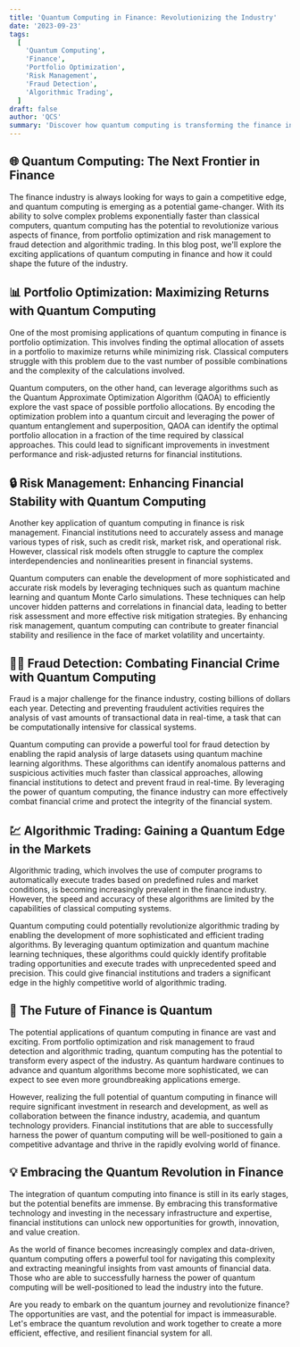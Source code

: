 ```yaml
---
title: 'Quantum Computing in Finance: Revolutionizing the Industry'
date: '2023-09-23'
tags:
  [
    'Quantum Computing',
    'Finance',
    'Portfolio Optimization',
    'Risk Management',
    'Fraud Detection',
    'Algorithmic Trading',
  ]
draft: false
author: 'QCS'
summary: 'Discover how quantum computing is transforming the finance industry, from portfolio optimization and risk management to fraud detection and algorithmic trading. Learn about the potential applications and benefits of this cutting-edge technology in the world of finance.'
---
```


## 🌐 Quantum Computing: The Next Frontier in Finance

The finance industry is always looking for ways to gain a competitive edge, and quantum computing is emerging as a potential game-changer. With its ability to solve complex problems exponentially faster than classical computers, quantum computing has the potential to revolutionize various aspects of finance, from portfolio optimization and risk management to fraud detection and algorithmic trading. In this blog post, we'll explore the exciting applications of quantum computing in finance and how it could shape the future of the industry.

## 📊 Portfolio Optimization: Maximizing Returns with Quantum Computing

One of the most promising applications of quantum computing in finance is portfolio optimization. This involves finding the optimal allocation of assets in a portfolio to maximize returns while minimizing risk. Classical computers struggle with this problem due to the vast number of possible combinations and the complexity of the calculations involved.

Quantum computers, on the other hand, can leverage algorithms such as the Quantum Approximate Optimization Algorithm (QAOA) to efficiently explore the vast space of possible portfolio allocations. By encoding the optimization problem into a quantum circuit and leveraging the power of quantum entanglement and superposition, QAOA can identify the optimal portfolio allocation in a fraction of the time required by classical approaches. This could lead to significant improvements in investment performance and risk-adjusted returns for financial institutions.

## 🔒 Risk Management: Enhancing Financial Stability with Quantum Computing

Another key application of quantum computing in finance is risk management. Financial institutions need to accurately assess and manage various types of risk, such as credit risk, market risk, and operational risk. However, classical risk models often struggle to capture the complex interdependencies and nonlinearities present in financial systems.

Quantum computers can enable the development of more sophisticated and accurate risk models by leveraging techniques such as quantum machine learning and quantum Monte Carlo simulations. These techniques can help uncover hidden patterns and correlations in financial data, leading to better risk assessment and more effective risk mitigation strategies. By enhancing risk management, quantum computing can contribute to greater financial stability and resilience in the face of market volatility and uncertainty.

## 🕵️‍♂️ Fraud Detection: Combating Financial Crime with Quantum Computing

Fraud is a major challenge for the finance industry, costing billions of dollars each year. Detecting and preventing fraudulent activities requires the analysis of vast amounts of transactional data in real-time, a task that can be computationally intensive for classical systems.

Quantum computing can provide a powerful tool for fraud detection by enabling the rapid analysis of large datasets using quantum machine learning algorithms. These algorithms can identify anomalous patterns and suspicious activities much faster than classical approaches, allowing financial institutions to detect and prevent fraud in real-time. By leveraging the power of quantum computing, the finance industry can more effectively combat financial crime and protect the integrity of the financial system.

## 💹 Algorithmic Trading: Gaining a Quantum Edge in the Markets

Algorithmic trading, which involves the use of computer programs to automatically execute trades based on predefined rules and market conditions, is becoming increasingly prevalent in the finance industry. However, the speed and accuracy of these algorithms are limited by the capabilities of classical computing systems.

Quantum computing could potentially revolutionize algorithmic trading by enabling the development of more sophisticated and efficient trading algorithms. By leveraging quantum optimization and quantum machine learning techniques, these algorithms could quickly identify profitable trading opportunities and execute trades with unprecedented speed and precision. This could give financial institutions and traders a significant edge in the highly competitive world of algorithmic trading.

## 🚀 The Future of Finance is Quantum

The potential applications of quantum computing in finance are vast and exciting. From portfolio optimization and risk management to fraud detection and algorithmic trading, quantum computing has the potential to transform every aspect of the industry. As quantum hardware continues to advance and quantum algorithms become more sophisticated, we can expect to see even more groundbreaking applications emerge.

However, realizing the full potential of quantum computing in finance will require significant investment in research and development, as well as collaboration between the finance industry, academia, and quantum technology providers. Financial institutions that are able to successfully harness the power of quantum computing will be well-positioned to gain a competitive advantage and thrive in the rapidly evolving world of finance.

## 💡 Embracing the Quantum Revolution in Finance

The integration of quantum computing into finance is still in its early stages, but the potential benefits are immense. By embracing this transformative technology and investing in the necessary infrastructure and expertise, financial institutions can unlock new opportunities for growth, innovation, and value creation.

As the world of finance becomes increasingly complex and data-driven, quantum computing offers a powerful tool for navigating this complexity and extracting meaningful insights from vast amounts of financial data. Those who are able to successfully harness the power of quantum computing will be well-positioned to lead the industry into the future.

Are you ready to embark on the quantum journey and revolutionize finance? The opportunities are vast, and the potential for impact is immeasurable. Let's embrace the quantum revolution and work together to create a more efficient, effective, and resilient financial system for all.
